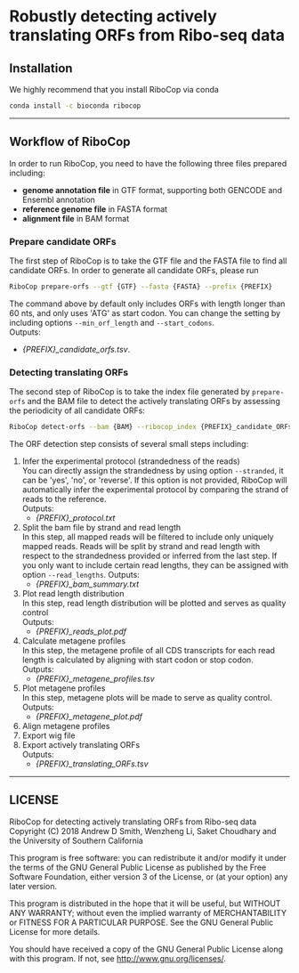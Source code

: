 # Robustly detecting actively translating ORFs from Ribo-seq data

## Installation
We highly recommend that you install RiboCop via conda
```bash
conda install -c bioconda ribocop
```

------------------

## Workflow of RiboCop

In order to run RiboCop, you need to have the following three files
prepared including:
* **genome annotation file** in GTF format, supporting both GENCODE and
Ensembl annotation
* **reference genome file** in FASTA format
* **alignment file** in BAM format

### Prepare candidate ORFs
The first step of RiboCop is to take the GTF file and the FASTA file to find all
candidate ORFs. In order to generate all candidate ORFs, please run
```bash
RiboCop prepare-orfs --gtf {GTF} --fasta {FASTA} --prefix {PREFIX}
```
The command above by default only includes ORFs with length longer than 60 nts,
and only uses 'ATG' as start codon. You can change the setting by including
options ```--min_orf_length``` and ```--start_codons```.  
Outputs:
  * _{PREFIX}\_candidate\_orfs.tsv_.

### Detecting translating ORFs
The second step of RiboCop is to take the index file generated by ```prepare-orfs```
and the BAM file to detect the actively translating ORFs by assessing the periodicity
of all candidate ORFs:
```bash
RiboCop detect-orfs --bam {BAM} --ribocop_index {PREFIX}_candidate_ORFs.tsv --prefix {PREFIX}
```
The ORF detection step consists of several small steps including:
1. Infer the experimental protocol (strandedness of the reads)  
You can directly assign the strandedness by using option ```--stranded```, it can be 'yes',
'no', or 'reverse'. If this option is not provided, RiboCop will automatically infer the
experimental protocol by comparing the strand of reads to the reference.   
Outputs:
    * _{PREFIX}\_protocol.txt_
2. Split the bam file by strand and read length  
In this step, all mapped reads will be filtered to include only uniquely mapped reads. Reads
will be split by strand and read length with respect to the strandedness provided or inferred
from the last step. If you only want to include certain read lengths, they can be assigned with
option ```--read_lengths```.
Outputs:
    * _{PREFIX}\_bam\_summary.txt_ 
3. Plot read length distribution  
In this step, read length distribution will be plotted and serves as quality control  
Outputs:
    * _{PREFIX}\_reads\_plot.pdf_
4. Calculate metagene profiles  
In this step, the metagene profile of all CDS transcripts for each read length is
calculated by aligning with start codon or stop codon.  
Outputs:
    * _{PREFIX}\_metagene\_profiles.tsv_
5. Plot metagene profiles  
In this step, metagene plots will be made to serve as quality control.  
Outputs:
    * _{PREFIX}\_metagene\_plot.pdf_
6. Align metagene profiles
7. Export wig file
8. Export actively translating ORFs  
Outputs:
    * _{PREFIX}\_translating\_ORFs.tsv_
    

------------------

## LICENSE
RiboCop for detecting actively translating ORFs from Ribo-seq data
Copyright (C) 2018 Andrew D Smith, Wenzheng Li, Saket Choudhary and
the University of Southern California

This program is free software: you can redistribute it and/or modify
it under the terms of the GNU General Public License as published by
the Free Software Foundation, either version 3 of the License, or (at
your option) any later version.

This program is distributed in the hope that it will be useful,
but WITHOUT ANY WARRANTY; without even the implied warranty of
MERCHANTABILITY or FITNESS FOR A PARTICULAR PURPOSE.  See the
GNU General Public License for more details.

You should have received a copy of the GNU General Public License
along with this program.  If not, see <http://www.gnu.org/licenses/>.
